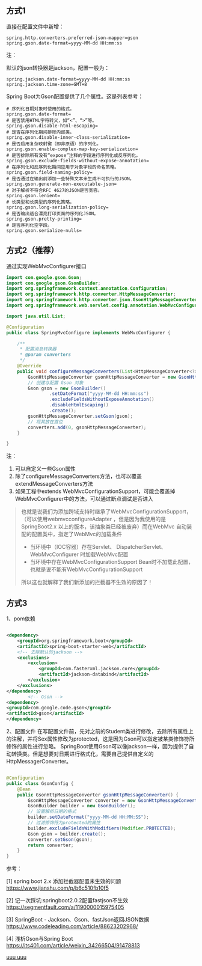 ## 方式1

直接在配置文件中新增：

```properties
spring.http.converters.preferred-json-mapper=gson
spring.gson.date-format=yyyy-MM-dd HH:mm:ss
```

注：

默认的json转换器是jackson，配置一般为：

```properties
spring.jackson.date-format=yyyy-MM-dd HH:mm:ss
spring.jackson.time-zone=GMT+8
```

Spring Boot为Gson配置提供了几个属性。这是列表参考：

```properties
# 序列化日期对象时使用的格式。
spring.gson.date-format=
# 是否禁用HTML字符转义，如“<”、“>”等。
spring.gson.disable-html-escaping=
# 是否在序列化期间排除内部类。
spring.gson.disable-inner-class-serialization=
# 是否启用复杂映射键（即非原语）的序列化。
spring.gson.enable-complex-map-key-serialization=
# 是否排除所有没有“expose”注释的字段进行序列化或反序列化。
spring.gson.exclude-fields-without-expose-annotation=
# 在序列化和反序列化期间应用于对象字段的命名策略。
spring.gson.field-naming-policy=
# 是否通过在输出前添加一些特殊文本来生成不可执行的JSON。
spring.gson.generate-non-executable-json=
# 对于解析不符合RFC 4627的JSON是否宽容。
spring.gson.lenient=
# 长类型和长类型的序列化策略。
spring.gson.long-serialization-policy=
# 是否输出适合漂亮打印页面的序列化JSON。
spring.gson.pretty-printing=
# 是否序列化空字段。
spring.gson.serialize-nulls= 
```

## 方式2（推荐）

通过实现WebMvcConfigurer接口

```java
import com.google.gson.Gson;
import com.google.gson.GsonBuilder;
import org.springframework.context.annotation.Configuration;
import org.springframework.http.converter.HttpMessageConverter;
import org.springframework.http.converter.json.GsonHttpMessageConverter;
import org.springframework.web.servlet.config.annotation.WebMvcConfigurer;

import java.util.List;

@Configuration
public class SpringMvcConfigure implements WebMvcConfigurer {

    /**
     * 配置消息转换器
     * @param converters
     */
    @Override
    public void configureMessageConverters(List<HttpMessageConverter<?>> converters) {
        GsonHttpMessageConverter gsonHttpMessageConverter = new GsonHttpMessageConverter();
        // 创建与配置 Gson 对象
        Gson gson = new GsonBuilder()
                .setDateFormat("yyyy-MM-dd HH:mm:ss")
                .excludeFieldsWithoutExposeAnnotation()
                .disableHtmlEscaping()
                .create();
        gsonHttpMessageConverter.setGson(gson);
        // 将其放在首位
        converters.add(0, gsonHttpMessageConverter);
    }

}
```

注：

1. 可以自定义一些Gson属性
2. 除了configureMessageConverters方法，也可以覆盖extendMessageConverters方法
3. 如果工程中extends WebMvcConfigurationSupport，可能会覆盖掉WebMvcConfigurer中的方法，可以通过断点调试是否进入

> 也就是说我们为添加跨域支持时继承了WebMvcConfigurationSupport，（可以使用webmvcconfigureAdapter ，但是因为我使用的是SpringBoot2.x
> 以上的版本，该抽象类已经被废弃）而在WebMvc 自动装配的配置类中，指定了WebMvc的加载条件
>
> + 当环境中（IOC容器）存在Servlet、 DispatcherServlet、 WebMvcConfigurer 时加载WebMvc配置
> + 当环境中存在WebMvcConfigurationSupport Bean时不加载此配置，也就是说不能有WebMvcConfigurationSupport
>
> 所以这也就解释了我们新添加的拦截器不生效的原因了！

## 方式3

1、pom依赖

```xml

<dependency>
    <groupId>org.springframework.boot</groupId>
    <artifactId>spring-boot-starter-web</artifactId>
    <!-- 去除默认的jackson -->
    <exclusions>
        <exclusion>
            <groupId>com.fasterxml.jackson.core</groupId>
            <artifactId>jackson-databind</artifactId>
        </exclusion>
    </exclusions>
</dependency>
        <!-- Gson -->
<dependency>
<groupId>com.google.code.gson</groupId>
<artifactId>gson</artifactId>
</dependency>
```

2、配置文件
在写配置文件前，先对之前的Student类进行修改，去除所有属性上的注解，并将Sex属性修改为protected，这是因为Gson可以指定被某类修饰符所修饰的属性进行忽略。
SpringBoot使用Gson可以像jackson一样，因为提供了自动转换类。但是想要对日期进行格式化，需要自己提供自定义的HttpMessagerConverter。

```java

@Configuration
public class GsonConfig {
    @Bean
    public GsonHttpMessageConverter gsonHttpMessageConverter() {
        GsonHttpMessageConverter converter = new GsonHttpMessageConverter();
        GsonBuilder builder = new GsonBuilder();
        // 设置解析日期的格式
        builder.setDateFormat("yyyy-MM-dd HH:MM:SS");
        // 过滤修饰符为protected的属性
        builder.excludeFieldsWithModifiers(Modifier.PROTECTED);
        Gson gson = builder.create();
        converter.setGson(gson);
        return converter;
    }
}
```

参考：

[1] spring boot 2.x 添加拦截器配置未生效的问题 https://www.jianshu.com/p/b6c510fb10f5

[2] 记一次踩坑:springboot2.0.2配置fastjson不生效 https://segmentfault.com/a/1190000015975405

[3] SpringBoot - Jackson、Gson、fastJson返回JSON数据 https://www.codeleading.com/article/88623202968/

[4] 浅析Gson与Spring Boot https://its401.com/article/weixin_34266504/91478813

[uuu uuu](assets/将spring默认json转换器替换为gson/The_AWK_Programming_Language_zh_CN%20(1).pdf)
